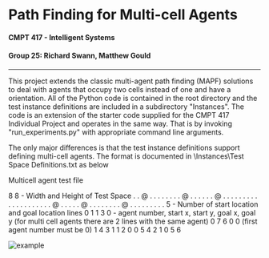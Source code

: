 # Path Finding for Multi-cell Agents

#### CMPT 417 - Intelligent Systems 

#### Group 25: Richard Swann, Matthew Gould 

------

This project extends the classic multi-agent path finding (MAPF) solutions to deal with agents that occupy two cells instead of one and have a orientation. 
All of the Python code is contained in the root directory and the test instance definitions are included in a subdirectory "Instances".
The code is an extension of the starter code supplied for the CMPT 417 Individual Project and operates in the same way.
That is by invoking "run_experiments.py" with appropriate command line arguments. 

The only major differences is that the test instance definitions support defining multi-cell agents. The format is documented in 
\Instances\Test Space Definitions.txt as below

Multicell agent test file

8 8 - Width and Height of Test Space
. . @ . . . . .
. . . @ . . . .
. . @ . . . . .
. . . . . . . .
. . . . . . . @
. . . . . @ . .
. . . . . . @ .
. . . . . . . .
5 - Number of start location and goal location lines
0 1 1 3 0 - agent number, start x, start y, goal x, goal y (for multi cell agents there are 2 lines with the same agent)
0 7 6 0 0   (first agent number must be 0)
1 4 3 1 1
2 0 0 5 4
2 1 0 5 6





![example](example.gif)
